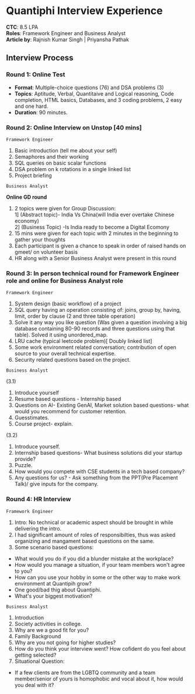 # Quantiphi Interview Experience

**CTC**: 8.5 LPA <br/>
**Roles**: Framework Engineer and Business Analyst<br/>
**Article by**: Rajnish Kumar Singh | Priyansha Pathak

## Interview Process

### Round 1: Online Test

- **Format**: Multiple-choice questions (76) and DSA problems (3)
- **Topics**: Aptitude, Verbal, Quantitaive and Logical reasoning, Code completion, HTML basics, Databases, and 3 coding problems, 2 easy and one hard.
- **Duration**: 90 minutes.

### Round 2: Online Interview on Unstop [40 mins]

`Framework Engineer`

1. Basic introduction (tell me about your self)
2. Semaphores and their working
3. SQL queries on basic scalar functions
4. DSA problem on k rotations in a single linked list
5. Project briefing

`Business Analyst`

**Online GD round**

1. 2 topics were given for Group Discussion:<br/>
   1] (Abstract topic)- India Vs China(will India ever overtake Chinese economy) <br/>
   2] (Business Topic) -Is India ready to become a Digital Ecomony
2. 15 mins were given for each topic with 2 minutes in the beginning to gather your thoughts
3. Each participant is given a chance to speak in order of raised hands on gmeet/ on volunteer basis
4. HR along with a Senior Business Analyst were present in this round

### Round 3: In person technical round for Framework Engineer role and online for Business Analyst role

`Framework Engineer`

1. System design (basic workflow) of a project
2. SQL query having an operation consisting of: joins, group by, having, limit, order by clause (2 and three table operation)
3. Solve it any way you like question (Was given a question involving a big database containing 80-90 records and three questions using that table). Solved it using unordered_map.
4. LRU cache (typical leetcode problem)[ Doubly linked list]
5. Some work environment related conversation; contribution of open source to your overall technical expertise.
6. Security related questions based on the project.

`Business Analyst`

(3.1)

1. Introduce yourself
2. Resume based questions - Internship based
3. Questions on AI- Existing GenAI, Market solution based questions- what would you recommend for customer retention.
4. Guesstimates.
5. Course project- explain.

(3.2)

1. Introduce yourself.
2. Internship based questions- What business solutions did your startup provide?
3. Puzzle.
4. How would you compete with CSE students in a tech based company?
5. Any questions for us? - Ask something from the PPT(Pre Placement Talk)/ give inputs for the company.

### Round 4: HR Interview

`Framework Engineer`

1. Intro: No technical or academic aspect should be brought in while delivering the intro.
2. I had significant amount of roles of responsibilties, thus was asked organizing and mangament based questions on the same.
3. Some scenario based questions:
<ul>
  <li> What would you do if you did a blunder mistake at the workplace? </li>
  <li> How would you manage a situation, if your team members won't agree to you? </li>
  <li> How can you use your hobby in some or the other way to make work environment at Quantipih grow? </li>
  <li> One good/bad thig about Quantiphi.</li>
  <li> What's your biggest motivation? </li>
</ul>

`Business Analyst`

1. Introduction
2. Society activities in college.
3. Why are we a good fit for you?
4. Family Background
5. Why are you not going for higher studies?
6. How do you think your interview went? How cofident do you feel about getting selected?
7. Situational Question:
<ul>
  <li> If a few clients are from the LGBTQ community and a team member/senior of yours is homophobic and vocal about it, how would you deal with it? </li>
</ul>
